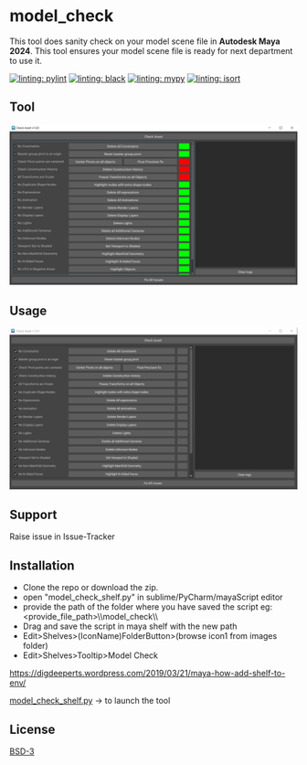 # model_check
This tool does sanity check on your model scene file in **Autodesk Maya 2024**.
This tool ensures your model scene file is ready for next department to use it.

[![linting: pylint](https://img.shields.io/badge/linting-pylint-yellowgreen)](https://github.com/pylint-dev/pylint)
[![linting: black](https://img.shields.io/badge/code%20style-black-black)](https://github.com/psf/black)
[![linting: mypy](https://img.shields.io/badge/mypy-checked-blue)](https://github.com/python/mypy)
[![linting: isort](https://img.shields.io/badge/imports-isort-blue?style=flat)](https://pycqa.github.io/isort/)

## Tool
![Alt text](images/Asset_Check_Tool_Image.jpg)

## Usage
![Alt text](images/Tool_working.gif)

## Support
Raise issue in Issue-Tracker

## Installation
* Clone the repo or download the zip.
* open "model_check_shelf.py" in sublime/PyCharm/mayaScript editor
* provide the path of the folder where you have saved the script eg: <provide_file_path>\\\model_check\\\
* Drag and save the script in maya shelf with the new path
* Edit>Shelves>(IconName)FolderButton>(browse icon1 from images folder)
* Edit>Shelves>Tooltip>Model Check

https://digdeeperts.wordpress.com/2019/03/21/maya-how-add-shelf-to-env/

[model_check_shelf.py](model_check_shelf.py) -> to launch the tool 

## License
[BSD-3](https://github.com/blossomsg/model_check/blob/main/LICENSE)

